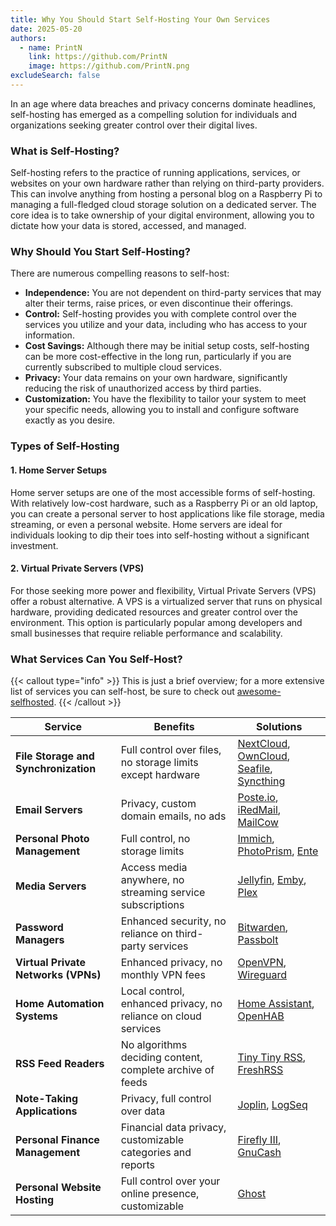 ```yaml
---
title: Why You Should Start Self-Hosting Your Own Services
date: 2025-05-20
authors:
  - name: PrintN
    link: https://github.com/PrintN
    image: https://github.com/PrintN.png
excludeSearch: false
---
```

In an age where data breaches and privacy concerns dominate headlines, self-hosting has emerged as a compelling solution for individuals and organizations seeking greater control over their digital lives.

### What is Self-Hosting?
Self-hosting refers to the practice of running applications, services, or websites on your own hardware rather than relying on third-party providers. This can involve anything from hosting a personal blog on a Raspberry Pi to managing a full-fledged cloud storage solution on a dedicated server. The core idea is to take ownership of your digital environment, allowing you to dictate how your data is stored, accessed, and managed.

### Why Should You Start Self-Hosting?
There are numerous compelling reasons to self-host:
- **Independence:** You are not dependent on third-party services that may alter their terms, raise prices, or even discontinue their offerings.
- **Control:** Self-hosting provides you with complete control over the services you utilize and your data, including who has access to your information.
- **Cost Savings:** Although there may be initial setup costs, self-hosting can be more cost-effective in the long run, particularly if you are currently subscribed to multiple cloud services.
- **Privacy:** Your data remains on your own hardware, significantly reducing the risk of unauthorized access by third parties.
- **Customization:** You have the flexibility to tailor your system to meet your specific needs, allowing you to install and configure software exactly as you desire.

### Types of Self-Hosting
#### 1. Home Server Setups
Home server setups are one of the most accessible forms of self-hosting. With relatively low-cost hardware, such as a Raspberry Pi or an old laptop, you can create a personal server to host applications like file storage, media streaming, or even a personal website. Home servers are ideal for individuals looking to dip their toes into self-hosting without a significant investment.

#### 2. Virtual Private Servers (VPS)
For those seeking more power and flexibility, Virtual Private Servers (VPS) offer a robust alternative. A VPS is a virtualized server that runs on physical hardware, providing dedicated resources and greater control over the environment. This option is particularly popular among developers and small businesses that require reliable performance and scalability.

### What Services Can You Self-Host?
{{< callout type="info" >}}
  This is just a brief overview; for a more extensive list of services you can self-host, be sure to check out [awesome-selfhosted](https://awesome-selfhosted.net/).
{{< /callout >}}

| **Service**                     | **Benefits**                                           | **Solutions**                          |
|---------------------------------|-------------------------------------------------------|-----------------------------------------------|
| **File Storage and Synchronization** | Full control over files, no storage limits except hardware | [NextCloud](https://nextcloud.com/), [OwnCloud](https://owncloud.com/), [Seafile](https://www.seafile.com/), [Syncthing](https://syncthing.net/) |
| **Email Servers**                | Privacy, custom domain emails, no ads                 | [Poste.io](https://poste.io/), [iRedMail](https://www.iredmail.org/), [MailCow](https://mailcow.email/)          |
| **Personal Photo Management**   | Full control, no storage limits                        | [Immich](https://immich.app/), [PhotoPrism](https://photoprism.app/), [Ente](https://github.com/SwissDataScienceCenter/ente)             |
| **Media Servers**                | Access media anywhere, no streaming service subscriptions | [Jellyfin](https://jellyfin.org/), [Emby](https://emby.media/), [Plex](https://www.plex.tv/)                 |
| **Password Managers**            | Enhanced security, no reliance on third-party services | [Bitwarden](https://bitwarden.com/), [Passbolt](https://www.passbolt.com/)                  |
| **Virtual Private Networks (VPNs)** | Enhanced privacy, no monthly VPN fees                  | [OpenVPN](https://openvpn.net/), [Wireguard](https://www.wireguard.com/)                   |
| **Home Automation Systems**     | Local control, enhanced privacy, no reliance on cloud services | [Home Assistant](https://www.home-assistant.io/), [OpenHAB](https://www.openhab.org/)              |
| **RSS Feed Readers**             | No algorithms deciding content, complete archive of feeds | [Tiny Tiny RSS](https://tt-rss.org/), [FreshRSS](https://freshrss.org/)              |
| **Note-Taking Applications**    | Privacy, full control over data                        | [Joplin](https://joplinapp.org/), [LogSeq](https://logseq.com/)                      |
| **Personal Finance Management** | Financial data privacy, customizable categories and reports | [Firefly III](https://firefly-iii.org/), [GnuCash](https://www.gnucash.org/)                 |
| **Personal Website Hosting**    | Full control over your online presence, customizable | [Ghost](https://ghost.org/)                    |